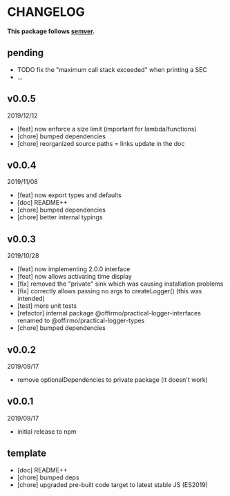 # CHANGELOG
**This package follows [semver](https://semver.org/).**

## pending
* TODO fix the "maximum call stack exceeded" when printing a SEC
* ...

## v0.0.5
2019/12/12
* [feat] now enforce a size limit (important for lambda/functions)
* [chore] bumped dependencies
* [chore] reorganized source paths = links update in the doc

## v0.0.4
2019/11/08
* [feat] now export types and defaults
* [doc] README++
* [chore] bumped dependencies
* [chore] better internal typings

## v0.0.3
2019/10/28
* [feat] now implementing 2.0.0 interface
* [feat] now allows activating time display
* [fix] removed the "private" sink which was causing installation problems
* [fix] correctly allows passing no args to createLogger() (this was intended)
* [test] more unit tests
* [refactor] internal package @offirmo/practical-logger-interfaces renamed to @offirmo/practical-logger-types
* [chore] bumped dependencies

## v0.0.2
2019/09/17
* remove optionalDependencies to private package (it doesn't work)

## v0.0.1
2019/09/17
* initial release to npm

## template
* [doc] README++
* [chore] bumped deps
* [chore] upgraded pre-built code target to latest stable JS (ES2019)
